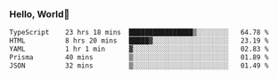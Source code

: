 
### Hello, World🐤

<!--START_SECTION:waka-->

```txt
TypeScript    23 hrs 18 mins  ████████████████▒░░░░░░░░   64.78 %
HTML          8 hrs 20 mins   █████▓░░░░░░░░░░░░░░░░░░░   23.19 %
YAML          1 hr 1 min      ▓░░░░░░░░░░░░░░░░░░░░░░░░   02.83 %
Prisma        40 mins         ▒░░░░░░░░░░░░░░░░░░░░░░░░   01.89 %
JSON          32 mins         ▒░░░░░░░░░░░░░░░░░░░░░░░░   01.49 %
```

<!--END_SECTION:waka-->

